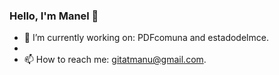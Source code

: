 ### Hello, I'm Manel 👋

- 🔭 I’m currently working on: PDFcomuna and estadodelmce.
- 
- 📫 How to reach me: gitatmanu@gmail.com.


<!--
**gitatmanu/gitatmanu** is a ✨ _special_ ✨ repository because its `README.md` (this file) appears on your GitHub profile.

Here are some ideas to get you started:

- 🔭 I’m currently working on ...
- 🌱 I’m currently learning ...
- 👯 I’m looking to collaborate on ...
- 🤔 I’m looking for help with ...
- 💬 Ask me about ...
- 📫 How to reach me: ...
- 😄 Pronouns: ...
- ⚡ Fun fact: ...
-->
